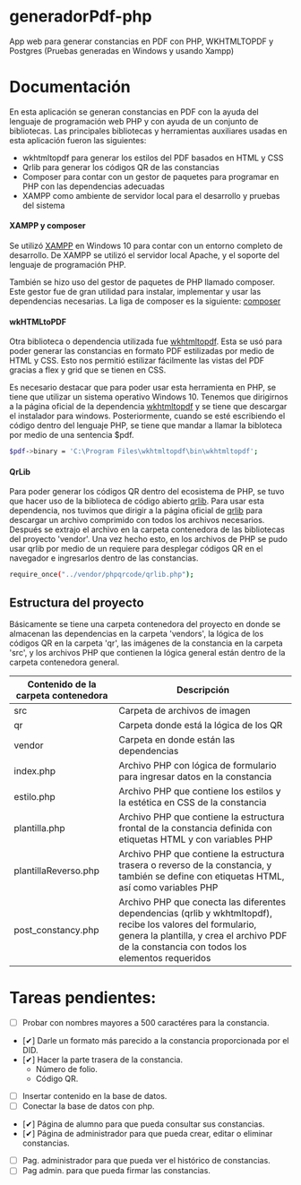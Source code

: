 # generadorPdf-php
App web para generar constancias en PDF con PHP, WKHTMLTOPDF y Postgres (Pruebas generadas en Windows y usando Xampp)


# Documentación


En esta aplicación se generan constancias en PDF con la ayuda del lenguaje de programación web PHP y con ayuda de un conjunto de bibliotecas. Las principales bibliotecas y herramientas auxiliares usadas en esta aplicación fueron las siguientes:

- wkhtmltopdf para generar los estilos del PDF basados en HTML y CSS
- Qrlib para generar los códigos QR de las constancias
- Composer para contar con un gestor de paquetes para programar en PHP con las dependencias adecuadas
- XAMPP como ambiente de servidor local para el desarrollo y pruebas del sistema


#### XAMPP y composer


Se utilizó [XAMPP](https://www.apachefriends.org/download.html) en Windows 10 para contar con un entorno completo de desarrollo. De XAMPP se utilizó el servidor local Apache, y el soporte del lenguaje de programación PHP.

También se hizo uso del gestor de paquetes de PHP llamado composer. Este gestor fue de gran utilidad para instalar, implementar y usar las dependencias necesarias. La liga de composer es la siguiente: [composer](https://getcomposer.org/)


#### wkHTMLtoPDF


Otra biblioteca o dependencia utilizada fue [wkhtmltopdf](https://wkhtmltopdf.org/). Esta se usó para poder generar las constancias en formato PDF estilizadas por medio de HTML y CSS. Esto nos permitió estilizar fácilmente las vistas del PDF gracias a flex y grid que se tienen en CSS.

Es necesario destacar que para poder usar esta herramienta en PHP, se tiene que utilizar un sistema operativo Windows 10. Tenemos que dirigirnos a la página oficial de la dependencia  [wkhtmltopdf](https://wkhtmltopdf.org/) y se tiene que descargar el instalador para windows. Posteriormente, cuando se esté escribiendo el código dentro del lenguaje PHP, se tiene que mandar a llamar la bibloteca por medio de una sentencia $pdf. 

```sh
$pdf->binary = 'C:\Program Files\wkhtmltopdf\bin\wkhtmltopdf';
```


#### QrLib


Para poder generar los códigos QR dentro del ecosistema de PHP, se tuvo que hacer uso de la biblioteca de código abierto [qrlib](https://phpqrcode.sourceforge.net/). Para usar esta dependencia, nos tuvimos que dirigir a la página oficial de [qrlib](https://phpqrcode.sourceforge.net/) para descargar un archivo comprimido con todos los archivos necesarios. Después se extrajo el archivo en la carpeta contenedora de las bibliotecas del proyecto 'vendor'. Una vez hecho esto, en los archivos de PHP se pudo usar qrlib por medio de un requiere para desplegar códigos QR en el navegador e ingresarlos dentro de las constancias.

```sh
require_once("../vendor/phpqrcode/qrlib.php");
```


## Estructura del proyecto


Básicamente se tiene una carpeta contenedora del proyecto en donde se almacenan las dependencias en la carpeta 'vendors', la lógica de los códigos QR en la carpeta 'qr', las imágenes de la constancia en la carpeta 'src', y los archivos PHP que contienen la lógica general están dentro de la carpeta contenedora general.

| Contenido de la carpeta contenedora | Descripción |
| ------ | ------ |
| src | Carpeta de archivos de imagen |
| qr | Carpeta donde está la lógica de los QR |
| vendor | Carpeta en donde están las dependencias |
| index.php | Archivo PHP con lógica de formulario para ingresar datos en la constancia |
| estilo.php | Archivo PHP que contiene los estilos y la estética en CSS de la constancia |
| plantilla.php | Archivo PHP que contiene la estructura frontal de la constancia definida con etiquetas HTML y con variables PHP|
| plantillaReverso.php | Archivo PHP que contiene la estructura trasera o reverso de la constancia, y también se define con etiquetas HTML, así como variables PHP |
| post_constancy.php | Archivo PHP que conecta las diferentes dependencias (qrlib y wkhtmltopdf), recibe los valores del formulario, genera la plantilla, y crea el archivo PDF de la constancia con todos los elementos requeridos |



# Tareas pendientes:
- [ ] Probar con nombres mayores a 500 caractéres para la constancia.
- [✔] Darle un formato más parecido a la constancia proporcionada por el DID.
- [✔] Hacer la parte trasera de la constancia.
    - Número de folio.
    - Código QR.
- [ ] Insertar contenido en la base de datos.
- [ ] Conectar la base de datos con php.
- [✔] Página de alumno para que pueda consultar sus constancias.
- [✔] Página de administrador para que pueda crear, editar o eliminar constancias.
- [ ] Pag. administrador para que pueda ver el histórico de constancias.
- [ ] Pag admin. para que pueda firmar las constancias.
